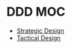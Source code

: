 # DDD MOC

- [Strategic Design](spaces/ddd/strategic-design.md)
- [Tactical Design](spaces/ddd/tactical-design.md)